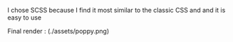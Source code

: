 I chose SCSS  because I find it most similar to the classic CSS and and it is easy to use

Final render : (./assets/poppy.png)